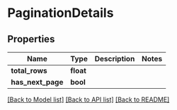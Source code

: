 # PaginationDetails

## Properties
Name | Type | Description | Notes
------------ | ------------- | ------------- | -------------
**total_rows** | **float** |  | 
**has_next_page** | **bool** |  | 

[[Back to Model list]](../README.md#documentation-for-models) [[Back to API list]](../README.md#documentation-for-api-endpoints) [[Back to README]](../README.md)

